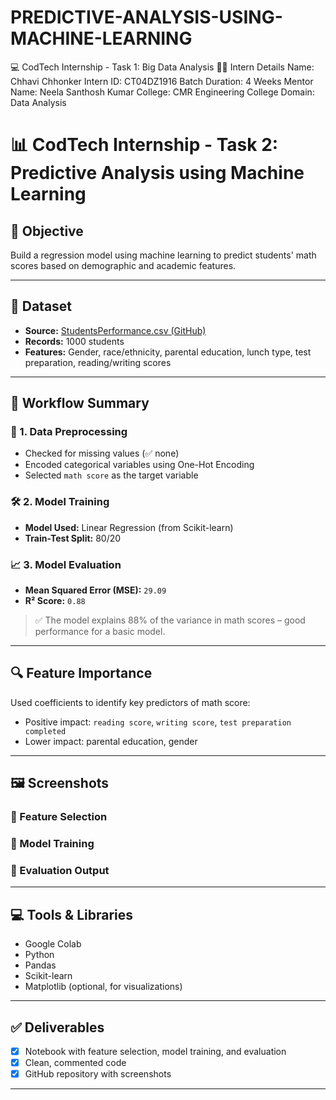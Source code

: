 # PREDICTIVE-ANALYSIS-USING-MACHINE-LEARNING
💻 CodTech Internship - Task 1: Big Data Analysis
🧑‍🎓 Intern Details
Name: Chhavi Chhonker
Intern ID: CT04DZ1916
Batch Duration: 4 Weeks
Mentor Name: Neela Santhosh Kumar
College: CMR Engineering College
Domain: Data Analysis
# 📊 CodTech Internship - Task 2: Predictive Analysis using Machine Learning

## 🎯 Objective
Build a regression model using machine learning to predict students' math scores based on demographic and academic features.

---

## 📁 Dataset
- **Source:** [StudentsPerformance.csv (GitHub)](https://raw.githubusercontent.com/rashida048/Datasets/refs/heads/master/StudentsPerformance.csv)
- **Records:** 1000 students
- **Features:** Gender, race/ethnicity, parental education, lunch type, test preparation, reading/writing scores

---

## 🧠 Workflow Summary

### 📌 1. Data Preprocessing
- Checked for missing values (✅ none)
- Encoded categorical variables using One-Hot Encoding
- Selected `math score` as the target variable

### 🛠️ 2. Model Training
- **Model Used:** Linear Regression (from Scikit-learn)
- **Train-Test Split:** 80/20

### 📈 3. Model Evaluation
- **Mean Squared Error (MSE):** `29.09`
- **R² Score:** `0.88`

> ✅ The model explains 88% of the variance in math scores – good performance for a basic model.

---

## 🔍 Feature Importance
Used coefficients to identify key predictors of math score:
- Positive impact: `reading score`, `writing score`, `test preparation completed`
- Lower impact: parental education, gender

---

## 🖼️ Screenshots
### 🔹 Feature Selection


### 🔹 Model Training


### 🔹 Evaluation Output

---

## 💻 Tools & Libraries
- Google Colab
- Python
- Pandas
- Scikit-learn
- Matplotlib (optional, for visualizations)

---

## ✅ Deliverables
- [x] Notebook with feature selection, model training, and evaluation
- [x] Clean, commented code
- [x] GitHub repository with screenshots

---


